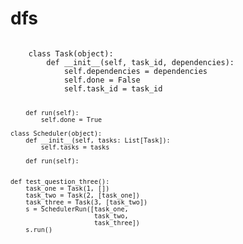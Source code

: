 # dfs

<code>
    class Task(object):
        def __init__(self, task_id, dependencies):
            self.dependencies = dependencies
            self.done = False
            self.task_id = task_id

        def run(self):
            self.done = True

    class Scheduler(object):
        def __init__(self, tasks: List[Task]):
            self.tasks = tasks

        def run(self):


    def test_question_three():
        task_one = Task(1, [])
        task_two = Task(2, [task_one])
        task_three = Task(3, [task_two])
        s = SchedulerRun([task_one,
                          task_two,
                          task_three])
        s.run()
</code>

